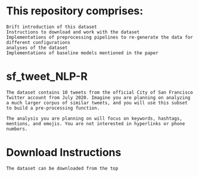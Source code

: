 # This repository comprises:

	Brift introduction of this dataset
	Instructions to download and work with the dataset
	Implementations of preprocessing pipelines to re-generate the data for different configurations
	analyses of the dataset
	Implementations of baseline models mentioned in the paper

# sf_tweet_NLP-R

	The dataset contains 10 tweets from the official City of San Francisco Twitter account from July 2020. Imagine you are planning on analyzing a much larger corpus of similar tweets, and you will use this subset to build a pre-processing function. 

	The analysis you are planning on will focus on keywords, hashtags, mentions, and emojis. You are not interested in hyperlinks or phone numbers.

# Download Instructions  

	The dataset can be downloaded from the top
